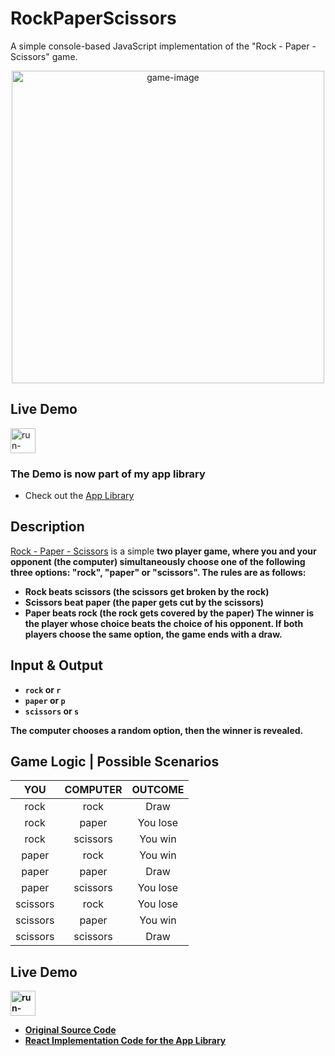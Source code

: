 # RockPaperScissors
A simple console-based JavaScript implementation of the "Rock - Paper - Scissors" game.
<p align="center"><a href="https://app-library-13e36.web.app/apps/rps"><img src="https://upload.wikimedia.org/wikipedia/commons/thumb/6/67/Rock-paper-scissors.svg/1200px-Rock-paper-scissors.svg.png" alt="game-image" height="500px"></a></p>

## Live Demo
[<img src="https://freepngimg.com/download/play_now_button/25403-5-play-now-button-transparent.png" alt="run-button" height="40px" />](https://app-library-13e36.web.app/apps/rps)
### The Demo is now part of my app library 
- Check out the [App Library](https://app-library-13e36.web.app/)

## Description
<a href="https://en.wikipedia.org/wiki/Rock_paper_scissors">Rock - Paper - Scissors</a> is a simple <b>two player game<b>, where you and your opponent (the computer) simultaneously choose one of the following three options: <b>"rock", "paper" or "scissors". The rules are as follows:
  - <b>Rock beats scissors</b> (the scissors get broken by the rock)
  - <b>Scissors beat paper</b> (the paper gets cut by the scissors) 
  - <b>Paper beats rock</b> (the rock gets covered by the paper)
The winner is the player whose choice beats the choice of his opponent. If both players choose the same option, the game ends with a draw.

## Input & Output
  - `rock` or `r`
  - `paper` or `p`
  - `scissors` or `s` <br />

The computer chooses a <b>random option</b>, then the <b>winner</b> is revealed.

## Game Logic | Possible Scenarios
  
|YOU|COMPUTER|OUTCOME|
| :--: | :--: | :--: |
|rock|rock|Draw|
|rock|paper|You lose|
|rock|scissors|You win|
|paper|rock|You win|
|paper|paper|Draw|
|paper|scissors|You lose|
|scissors|rock|You lose|
|scissors|paper|You win|
|scissors|scissors|Draw|
  
  
## Live Demo
[<img src="https://freepngimg.com/download/play_now_button/25403-5-play-now-button-transparent.png" alt="run-button" height="40px" />](https://app-library-13e36.web.app/apps/rps)
  
- [Original Source Code](https://github.com/mirokrastanov/RockPaperScissors)
- [React Implementation Code for the App Library](https://github.com/mirokrastanov/app-library/tree/main/client/src/apps/rps)
  
  
  
